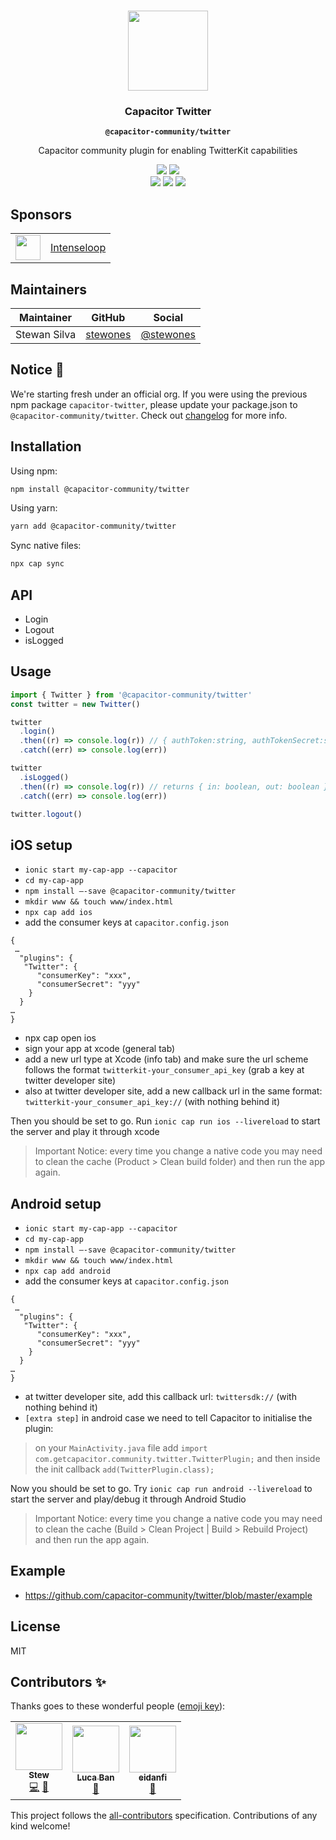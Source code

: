 <p align="center"><br><img src="https://user-images.githubusercontent.com/236501/85893648-1c92e880-b7a8-11ea-926d-95355b8175c7.png" width="128" height="128" /></p>
<h3 align="center">Capacitor Twitter</h3>
<p align="center"><strong><code>@capacitor-community/twitter</code></strong></p>
<p align="center">
  Capacitor community plugin for enabling TwitterKit capabilities
</p>

<p align="center">
  <img src="https://img.shields.io/maintenance/yes/2022?style=flat-square" />
  <a href="https://www.npmjs.com/package/@capacitor-community/twitter"><img src="https://img.shields.io/npm/l/@capacitor-community/twitter?style=flat-square" /></a>
<br>
  <a href="https://www.npmjs.com/package/@capacitor-community/twitter"><img src="https://img.shields.io/npm/dw/@capacitor-community/twitter?style=flat-square" /></a>
  <a href="https://www.npmjs.com/package/@capacitor-community/twitter"><img src="https://img.shields.io/npm/v/@capacitor-community/twitter?style=flat-square" /></a>
  <!-- ALL-CONTRIBUTORS-BADGE:START - Do not remove or modify this section -->
<a href="#contributors"><img src="https://img.shields.io/badge/all%20contributors-3-orange?style=flat-square" /></a>
<!-- ALL-CONTRIBUTORS-BADGE:END -->

</p>

## Sponsors

<table>
  <tr>
    <td align="center">
      <a href="https://intenseloop.com">
      <img src="https://static.intenseloop.com/assets/logo-512x512.png" width="40" />
      </a>
    </td>
    <td>
      <a href="https://intenseloop.com">
      Intenseloop
      </a>
    </td>
  </tr>
</table>

## Maintainers

| Maintainer   | GitHub                                  | Social                                    |
| ------------ | --------------------------------------- | ----------------------------------------- |
| Stewan Silva | [stewones](https://github.com/stewones) | [@stewones](https://twitter.com/stewones) |

## Notice 🚀

We're starting fresh under an official org. If you were using the previous npm package `capacitor-twitter`, please update your package.json to `@capacitor-community/twitter`. Check out [changelog](/CHANGELOG.md) for more info.

## Installation

Using npm:

```bash
npm install @capacitor-community/twitter
```

Using yarn:

```bash
yarn add @capacitor-community/twitter
```

Sync native files:

```bash
npx cap sync
```

## API

- Login
- Logout
- isLogged

## Usage

```js
import { Twitter } from '@capacitor-community/twitter'
const twitter = new Twitter()

twitter
  .login()
  .then((r) => console.log(r)) // { authToken:string, authTokenSecret:string, userName:string, userID:string }
  .catch((err) => console.log(err))

twitter
  .isLogged()
  .then((r) => console.log(r)) // returns { in: boolean, out: boolean }
  .catch((err) => console.log(err))

twitter.logout()
```

## iOS setup

- `ionic start my-cap-app --capacitor`
- `cd my-cap-app`
- `npm install —-save @capacitor-community/twitter`
- `mkdir www && touch www/index.html`
- `npx cap add ios`
- add the consumer keys at `capacitor.config.json`

```
{
 …
  "plugins": {
   "Twitter": {
      "consumerKey": "xxx",
      "consumerSecret": "yyy"
    }
  }
…
}
```

- npx cap open ios
- sign your app at xcode (general tab)
- add a new url type at Xcode (info tab) and make sure the url scheme follows the format `twitterkit-your_consumer_api_key` (grab a key at twitter developer site)
- also at twitter developer site, add a new callback url in the same format: `twitterkit-your_consumer_api_key://` (with nothing behind it)

Then you should be set to go. Run `ionic cap run ios --livereload` to start the server and play it through xcode

> Important Notice: every time you change a native code you may need to clean the cache (Product > Clean build folder) and then run the app again.

## Android setup

- `ionic start my-cap-app --capacitor`
- `cd my-cap-app`
- `npm install —-save @capacitor-community/twitter`
- `mkdir www && touch www/index.html`
- `npx cap add android`
- add the consumer keys at `capacitor.config.json`

```
{
 …
  "plugins": {
   "Twitter": {
      "consumerKey": "xxx",
      "consumerSecret": "yyy"
    }
  }
…
}
```

- at twitter developer site, add this callback url: `twittersdk://` (with nothing behind it)
- `[extra step]` in android case we need to tell Capacitor to initialise the plugin:

> on your `MainActivity.java` file add `import com.getcapacitor.community.twitter.TwitterPlugin;` and then inside the init callback `add(TwitterPlugin.class);`

Now you should be set to go. Try `ionic cap run android --livereload` to start the server and play/debug it through Android Studio

> Important Notice: every time you change a native code you may need to clean the cache (Build > Clean Project | Build > Rebuild Project) and then run the app again.

## Example

- https://github.com/capacitor-community/twitter/blob/master/example

## License

MIT

## Contributors ✨

Thanks goes to these wonderful people ([emoji key](https://allcontributors.org/docs/en/emoji-key)):

<!-- ALL-CONTRIBUTORS-LIST:START - Do not remove or modify this section -->
<!-- prettier-ignore-start -->
<!-- markdownlint-disable -->
<table>
  <tr>
    <td align="center"><a href="https://twitter.com/StewanSilva"><img src="https://avatars1.githubusercontent.com/u/719763?v=4?s=75" width="75px;" alt=""/><br /><sub><b>Stew</b></sub></a><br /><a href="https://github.com/capacitor-community/twitter/commits?author=stewwan" title="Code">💻</a> <a href="https://github.com/capacitor-community/twitter/commits?author=stewwan" title="Documentation">📖</a></td>
    <td align="center"><a href="https://github.com/mesqueeb"><img src="https://avatars.githubusercontent.com/u/3253920?v=4?s=75" width="75px;" alt=""/><br /><sub><b>Luca Ban</b></sub></a><br /><a href="https://github.com/capacitor-community/twitter/commits?author=mesqueeb" title="Documentation">📖</a></td>
    <td align="center"><a href="https://github.com/eidanfi"><img src="https://avatars.githubusercontent.com/u/18303572?v=4?s=75" width="75px;" alt=""/><br /><sub><b>eidanfi</b></sub></a><br /><a href="#maintenance-eidanfi" title="Maintenance">🚧</a></td>
  </tr>
</table>

<!-- markdownlint-enable -->
<!-- prettier-ignore-end -->

<!-- ALL-CONTRIBUTORS-LIST:END -->

This project follows the [all-contributors](https://github.com/all-contributors/all-contributors) specification. Contributions of any kind welcome!
